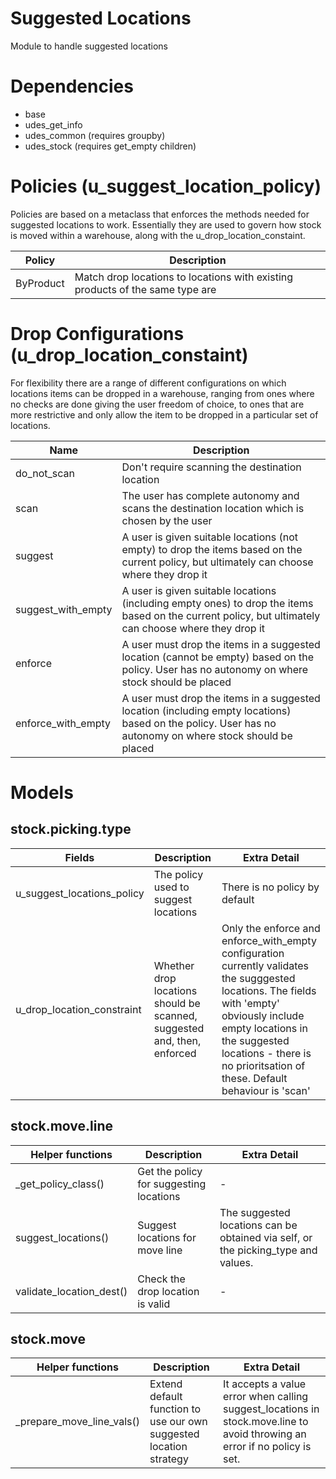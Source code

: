 # Suggested Locations

Module to handle suggested locations

# Dependencies
- base
- udes_get_info 
- udes_common (requires groupby)
- udes_stock (requires get_empty children)

# Policies (u_suggest_location_policy)

Policies are based on a metaclass that enforces the methods needed for suggested locations to work. Essentially they are used to govern how stock is moved within a warehouse, along with the u_drop_location_constaint.

| Policy | Description |
| - | - |
| ByProduct | Match drop locations to locations with existing products of the same type are |

# Drop Configurations (u_drop_location_constaint)

For flexibility there are a range of different configurations on which locations items can be dropped in a warehouse, ranging from ones where no checks are done giving the user freedom of choice, to ones that are more restrictive and only allow the item to be dropped in a particular set of locations. 

| Name | Description |
| - | - |
| do_not_scan | Don't require scanning the destination location |
| scan | The user has complete autonomy and scans the destination location which is chosen by the user |
| suggest | A user is given suitable locations (not empty) to drop the items based on the current policy, but ultimately can choose where they drop it |
| suggest_with_empty | A user is given suitable locations (including empty ones) to drop the items based on the current policy, but ultimately can choose where they drop it  |
| enforce | A user must drop the items in a suggested location (cannot be empty) based on the policy. User has no autonomy on where stock should be placed |
| enforce_with_empty | A user must drop the items in a suggested location (including empty locations) based on the policy. User has no autonomy on where stock should be placed |

# Models

## stock.picking.type

| Fields | Description | Extra Detail |
| - | - | - |
| u_suggest_locations_policy | The policy used to suggest locations | There is no policy by default |
| u_drop_location_constraint | Whether drop locations should be scanned, suggested and, then, enforced | Only the enforce and enforce_with_empty configuration currently validates the sugggested locations. The fields with 'empty' obviously include empty locations in the suggested locations - there is no prioritsation of these.  Default behaviour is 'scan' |

## stock.move.line

| Helper functions | Description | Extra Detail |
| - | - | - |
| _get_policy_class() | Get the policy for suggesting locations | - |
| suggest_locations() | Suggest locations for move line | The suggested locations can be obtained via self, or the picking_type and values. |
| validate_location_dest() | Check the drop location is valid | - | 

## stock.move

| Helper functions | Description | Extra Detail |
| - | - | - |
| _prepare_move_line_vals() | Extend default function to use our own suggested location strategy | It accepts a value error when calling suggest_locations in stock.move.line to avoid throwing an error if no policy is set. |
